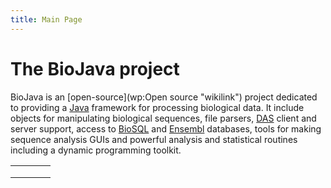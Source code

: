 ```yaml
---
title: Main Page
---
```


The BioJava project
===================

BioJava is an [open-source](wp:Open source "wikilink") project dedicated
to providing a [Java](http://www.java.sun.com) framework for processing
biological data. It include objects for manipulating biological
sequences, file parsers, [DAS](http://biodas.org/) client and server
support, access to [BioSQL](biosql:Main_Page "wikilink") and
[Ensembl](http://www.ensembl.org) databases, tools for making sequence
analysis GUIs and powerful analysis and statistical routines including a
dynamic programming toolkit.

<table style="width:100%; vertical-align: top">
<tr style="vertical-align: top;">
<td style="width: 25%; vertical-align: top;">
</td>
<td style="width: 50%; vertical-align: top;">
</td>
<td style="width: 25%; vertical-align: top;" rowspan="2">
</td>
</tr>
<tr style="vertical-align: top;">
<td style="width: 25%; vertical-align: top;">
<td style="width: 50%; vertical-align: top;">
</td>
</tr>
<tr>
<td style="width: 25%; vertical-align: top;">
</td>
<td style="width: 25%; vertical-align: top;" colspan="2">
</td>
</tr>
</table>

